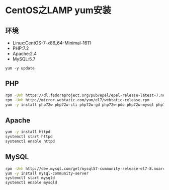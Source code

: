CentOS之LAMP yum安装
===================

## 环境

* Linux:CentOS-7-x86_64-Minimal-1611
* PHP:7.2
* Apache:2.4
* MySQL:5.7


```
yum -y update
```

## PHP

```bash
rpm -Uvh https://dl.fedoraproject.org/pub/epel/epel-release-latest-7.noarch.rpm
rpm -Uvh http://mirror.webtatic.com/yum/el7/webtatic-release.rpm
yum -y install php72w php72w-cli php72w-gd php72w-pdo php72w-mysql php72w-xml php72w-mbstring php72w-opcache php72w-pgsql php72w-intl php72w-mcrypt php72w-soap php72w-pecl-memcached php72w-pecl-redis
```

## Apache

```bash
yum -y install httpd
systemctl start httpd
systemctl enable httpd
```

## MySQL

```bash
rpm -Uvh http://dev.mysql.com/get/mysql57-community-release-el7-8.noarch.rpm
yum -y install mysql-community-server
systemctl start mysqld
systemctl enable mysqld
```
